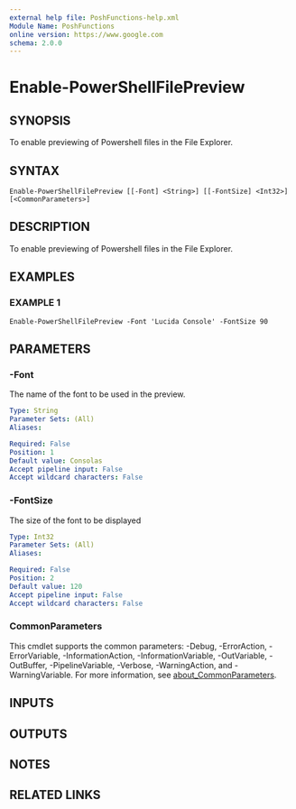 ```yaml
---
external help file: PoshFunctions-help.xml
Module Name: PoshFunctions
online version: https://www.google.com
schema: 2.0.0
---
```


# Enable-PowerShellFilePreview

## SYNOPSIS
To enable previewing of Powershell files in the File Explorer.

## SYNTAX

```
Enable-PowerShellFilePreview [[-Font] <String>] [[-FontSize] <Int32>] [<CommonParameters>]
```

## DESCRIPTION
To enable previewing of Powershell files in the File Explorer.

## EXAMPLES

### EXAMPLE 1
```
Enable-PowerShellFilePreview -Font 'Lucida Console' -FontSize 90
```

## PARAMETERS

### -Font
The name of the font to be used in the preview.

```yaml
Type: String
Parameter Sets: (All)
Aliases:

Required: False
Position: 1
Default value: Consolas
Accept pipeline input: False
Accept wildcard characters: False
```

### -FontSize
The size of the font to be displayed

```yaml
Type: Int32
Parameter Sets: (All)
Aliases:

Required: False
Position: 2
Default value: 120
Accept pipeline input: False
Accept wildcard characters: False
```

### CommonParameters
This cmdlet supports the common parameters: -Debug, -ErrorAction, -ErrorVariable, -InformationAction, -InformationVariable, -OutVariable, -OutBuffer, -PipelineVariable, -Verbose, -WarningAction, and -WarningVariable. For more information, see [about_CommonParameters](http://go.microsoft.com/fwlink/?LinkID=113216).

## INPUTS

## OUTPUTS

## NOTES

## RELATED LINKS
